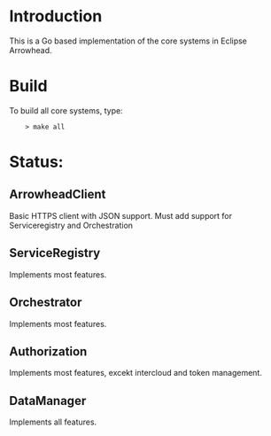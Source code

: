 # Introduction

This is a Go based implementation of the core systems in Eclipse Arrowhead.

# Build
To build all core systems, type:
```
    > make all
```

# Status:

## ArrowheadClient
Basic HTTPS client with JSON support. Must add support for Serviceregistry and Orchestration

## ServiceRegistry
Implements most features.

## Orchestrator
Implements most features.

## Authorization
Implements most features, excekt intercloud and token management.

## DataManager
Implements all features.

